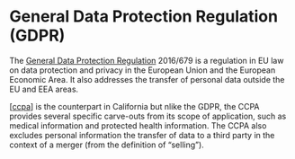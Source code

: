 # General Data Protection Regulation (GDPR)

The [General Data Protection Regulation](https://en.wikipedia.org/wiki/General_Data_Protection_Regulation) 2016/679 is a regulation in EU law on data protection and privacy in the European Union and the European Economic Area. It also addresses the transfer of personal data outside the EU and EEA areas.

[[ccpa]] is the counterpart in California but nlike the GDPR, the CCPA provides several specific carve-outs from its scope of application, such as medical information and protected health information. The CCPA also excludes personal information the transfer of data to a third party in the context of a merger (from the definition of “selling”).

[//begin]: # "Autogenerated link references for markdown compatibility"
[ccpa]: ccpa "California Consumer Privacy Act (CCPA)"
[//end]: # "Autogenerated link references"
